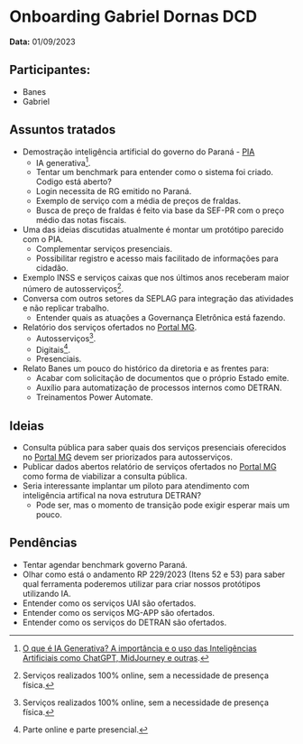 # Onboarding Gabriel Dornas DCD

**Data:** 01/09/2023

## Participantes:

- Banes
- Gabriel

## Assuntos tratados

- Demostração inteligência artificial do governo do Paraná - [PIA](https://pia.paas.pr.gov.br/)
    - IA generativa[^1].
    - Tentar um benchmark para entender como o sistema foi criado. Codigo está aberto?
    - Login necessita de RG emitido no Paraná.
    - Exemplo de serviço com a média de preços de fraldas.
    - Busca de preço de fraldas é feito via base da SEF-PR com o preço médio das notas fiscais.
- Uma das ideias discutidas atualmente é montar um protótipo parecido com o PIA.
    - Complementar serviços presenciais.
    - Possibilitar registro e acesso mais facilitado de informações para cidadão.
- Exemplo INSS e serviços caixas que nos últimos anos receberam maior número de autosserviços[^2].
- Conversa com outros setores da SEPLAG para integração das atividades e não replicar trabalho.
    - Entender quais as atuações a Governança Eletrônica está fazendo.
- Relatório dos serviços ofertados no [Portal MG](https://www.mg.gov.br/).
    - Autosserviços[^2].
    - Digitais[^3].
    - Presenciais.
- Relato Banes um pouco do histórico da diretoria e as frentes para:
    - Acabar com solicitação de documentos que o próprio Estado emite.
    - Auxílio para automatização de processos internos como DETRAN.
    - Treinamentos Power Automate.

## Ideias

- Consulta pública para saber quais dos serviços presenciais oferecidos no [Portal MG](https://www.mg.gov.br/) devem ser priorizados para autosserviços.
- Publicar dados abertos relatório de serviços ofertados no [Portal MG](https://www.mg.gov.br/) como forma de viabilizar a consulta pública.
- Seria interessante implantar um piloto para atendimento com inteligência artifical na nova estrutura DETRAN?
    - Pode ser, mas o momento de transição pode exigir esperar mais um pouco.

## Pendências

- Tentar agendar benchmark governo Paraná.
- Olhar como está o andamento RP 229/2023 (Itens 52 e 53) para saber qual ferramenta poderemos utilizar para criar nossos protótipos utilizando IA.
- Entender como os serviços UAI são ofertados.
- Entender como os serviços MG-APP são ofertados.
- Entender como os serviços do DETRAN são ofertados.

[^1]: [O que é IA Generativa? A importância e o uso das Inteligências Artificiais como ChatGPT, MidJourney e outras](https://site.alura.com.br/artigos/inteligencia-artificial-ia-generativa-chatgpt-gpt-midjourney).
[^2]: Serviços realizados 100% online, sem a necessidade de presença física.
[^3]: Parte online e parte presencial.
